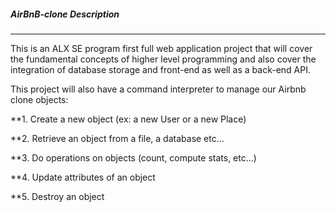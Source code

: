 ##### AirBnB-clone Description
****

This is an ALX SE program first full web application project that will cover the fundamental concepts of higher level programming
and also cover the integration of database storage and front-end as well as a back-end API.

This project will also have a command interpreter to manage our Airbnb clone objects:

**1. Create a new object (ex: a new User or a new Place)

**2. Retrieve an object from a file, a database etc…

**3. Do operations on objects (count, compute stats, etc…)

**4. Update attributes of an object

**5. Destroy an object
